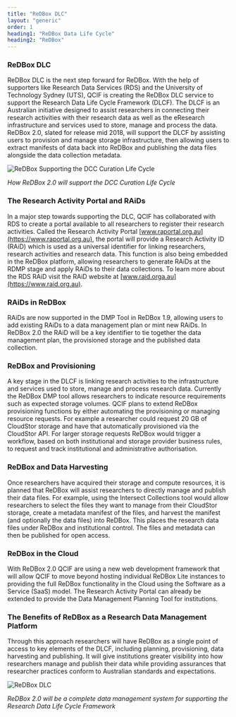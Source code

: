 ```yaml
---
title: "ReDBox DLC"
layout: "generic"
order: 1
heading1: "ReDBox Data Life Cycle"
heading2: "ReDBox"
---
```

### ReDBox DLC
ReDBox DLC is the next step forward for ReDBox. With the help of supporters like Research Data Services (RDS) and the University of Technology Sydney (UTS), QCIF is creating the ReDBox DLC service to support the Research Data Life Cycle Framework (DLCF). The DLCF is an Australian initiative designed to assist researchers in connecting their research activities with their research data as well as the eResearch infrastructure and services used to store, manage and process the data. ReDBox 2.0, slated for release mid 2018, will support the DLCF by assisting users to provision and manage storage infrastructure, then allowing users to extract manifests of data back into ReDBox and publishing the data files alongside the data collection metadata.

![ReDBox Supporting the DCC Curation Life Cycle](../images/curationlifecycle.png)

*How ReDBox 2.0 will support the DCC Curation Life Cycle*

### The Research Activity Portal and RAiDs
In a major step towards supporting the DLC, QCIF has collaborated with RDS to create a portal available to all researchers to register their research activities. Called the Research Activity Portal [www.raportal.org.au](https://www.raportal.org.au), the portal will provide a Research Activity ID (RAiD) which is used as a universal identifier for linking researchers, research activities and research data. This function is also being embedded in the ReDBox platform, allowing researchers to generate RAiDs at the RDMP stage and apply RAiDs to their data collections. To learn more about the RDS RAiD visit the RAiD website at [www.raid.orga.au](https://www.raid.org.au).

### RAiDs in ReDBox
RAiDs are now supported in the DMP Tool in ReDBox 1.9, allowing users to add existing RAiDs to a data management plan or mint new RAiDs. In ReDBox 2.0 the RAiD will be a key identifier to tie together the data management plan, the provisioned storage and the published data collection.

### ReDBox and Provisioning
A key stage in the DLCF is linking research activities to the infrastructure and services used to store, manage and process research data. Currently the ReDBox DMP tool allows researchers to indicate resource requirements such as expected storage volumes. QCIF plans to extend ReDBox provisioning functions by either automating the provisioning or managing resource requests. For example a researcher could request 20 GB of CloudStor storage and have that automatically provisioned via the CloudStor API. For larger storage requests ReDBox would trigger a workflow, based on both institutional and storage provider business rules, to request and track institutional and administrative authorisation.

### ReDBox and Data Harvesting
Once researchers have acquired their storage and compute resources, it is planned that ReDBox will assist researchers to directly manage and publish their data files. For example, using the Intersect Collections tool would allow researchers to select the files they want to manage from their CloudStor storage, create a metadata manifest of the files, and harvest the manifest (and optionally the data files) into ReDBox. This places the research data files under ReDBox and institutional control. The files and metadata can then be published for open access.

### ReDBox in the Cloud
With ReDBox 2.0 QCIF are using a new web development framework that will allow QCIF to move beyond hosting individual ReDBox Lite instances to providing the full ReDBox functionality in the Cloud using the Software as a Service (SaaS) model. The Research Activity Portal can already be extended to provide the Data Management Planning Tool for institutions.

### The Benefits of ReDBox as a Research Data Management Platform
Through this approach researchers will have ReDBox as a single point of access to key elements of the DLCF, including planning, provisioning, data harvesting and publishing. It will give institutions greater visibility into how researchers manage and publish their data while providing assurances that researcher practices conform to Australian standards and expectations.


![ReDBox DLC](../images/redboxdlc.png)

*ReDBox 2.0 will be a complete data management system for supporting the Research Data Life Cycle Framework*
